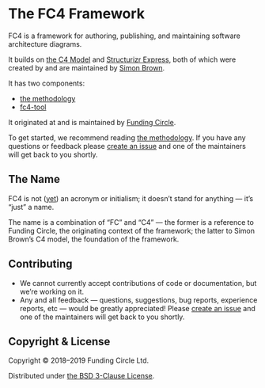 # The FC4 Framework

FC4 is a framework for authoring, publishing, and maintaining software architecture diagrams.

It builds on [the C4 Model](https://c4model.com/) and [Structurizr Express](https://structurizr.com/express), both of which were created by and are maintained by [Simon Brown](http://simonbrown.je/).

It has two components:

* [the methodology](methodology/)
* [fc4-tool](tool/)

It originated at and is maintained by [Funding Circle](https://engineering.fundingcircle.com/).

To get started, we recommend reading [the methodology](methodology/). If you have any questions or feedback please [create an issue](https://github.com/FundingCircle/fc4-framework/issues/new) and one of the maintainers will get back to you shortly.

## The Name

FC4 is not ([yet](https://en.wikipedia.org/wiki/Backronym)) an acronym or initialism; it doesn’t stand for anything — it’s “just” a name.

The name is a combination of “FC” and “C4” — the former is a reference to Funding Circle, the originating context of the framework; the latter to Simon Brown’s C4 model, the foundation of the framework.

## Contributing

* We cannot currently accept contributions of code or documentation, but we’re working on it.
* Any and all feedback — questions, suggestions, bug reports, experience reports, etc — would be greatly appreciated! Please [create an issue](https://github.com/FundingCircle/fc4-framework/issues/new) and one of the maintainers will get back to you shortly.

## Copyright & License

Copyright © 2018–2019 Funding Circle Ltd.

Distributed under [the BSD 3-Clause License](LICENSE).
